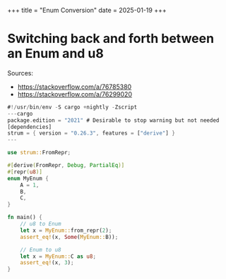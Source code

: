 +++
title = "Enum Conversion"
date = 2025-01-19
+++

# Switching back and forth between an Enum and u8

Sources:

- <https://stackoverflow.com/a/76785380>
- <https://stackoverflow.com/a/76299020>

```rust
#!/usr/bin/env -S cargo +nightly -Zscript
---cargo
package.edition = "2021" # Desirable to stop warning but not needed
[dependencies]
strum = { version = "0.26.3", features = ["derive"] }
---

use strum::FromRepr;

#[derive(FromRepr, Debug, PartialEq)]
#[repr(u8)]
enum MyEnum {
    A = 1,
    B,
    C,
}

fn main() {
    // u8 to Enum
    let x = MyEnum::from_repr(2);
    assert_eq!(x, Some(MyEnum::B));

    // Enum to u8
    let x = MyEnum::C as u8;
    assert_eq!(x, 3);
}
```
